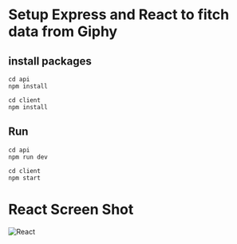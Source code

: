 # Setup Express and React to fitch data from Giphy

## install packages

```
cd api
npm install
```

```
cd client
npm install
```

## Run

```
cd api
npm run dev
```

```
cd client
npm start
```

# React Screen Shot 
![React](screenshot.png)
